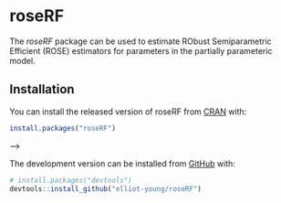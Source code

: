 
<!-- README.md is generated from README.Rmd. Please edit that file -->

# roseRF

<!-- badges: start -->
<!-- badges: end -->

The *roseRF* package can be used to estimate RObust Semiparametric Efficient (ROSE) estimators for parameters in the partially parameteric model.

## Installation

You can install the released version of roseRF from [CRAN](https://CRAN.R-project.org) with:

``` r
install.packages("roseRF")
```
 -->

The development version can be installed from
[GitHub](https://github.com/) with:

``` r
# install.packages("devtools")
devtools::install_github("elliot-young/roseRF")
```

<!--
## Example

This is a basic example which shows you how to solve a common problem:

```{r example}
library(roseRF)
## basic example code
```
-->

